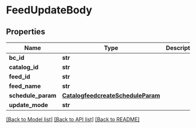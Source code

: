 # FeedUpdateBody

## Properties
Name | Type | Description | Notes
------------ | ------------- | ------------- | -------------
**bc_id** | **str** |  | [required] 
**catalog_id** | **str** |  | [required] 
**feed_id** | **str** |  | [required] 
**feed_name** | **str** |  | [required] 
**schedule_param** | [**CatalogfeedcreateScheduleParam**](CatalogfeedcreateScheduleParam.md) |  | [optional] 
**update_mode** | **str** |  | [required] 

[[Back to Model list]](../README.md#documentation-for-models) [[Back to API list]](../README.md#documentation-for-api-endpoints) [[Back to README]](../README.md)

